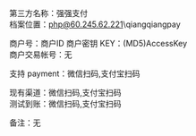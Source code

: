 ﻿第三方名称：强强支付  
档案位置：php@60.245.62.221\qiangqiangpay  
  
商户号：商户ID 
商户密钥 KEY：(MD5)AccessKey  
商户交易帐号：无  
  
支持 payment：微信扫码,支付宝扫码  
  
现有渠道：微信扫码,支付宝扫码  
测试到账：微信扫码,支付宝扫码  
  
备注：无  

